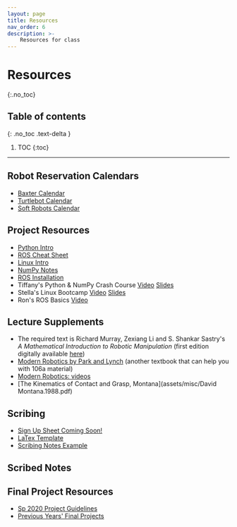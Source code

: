 ```yaml
---
layout: page
title: Resources
nav_order: 6
description: >-
    Resources for class
---
```


# Resources
{:.no_toc}

## Table of contents
{: .no_toc .text-delta }

1. TOC
{:toc}

---
## Robot Reservation Calendars

- [Baxter Calendar](https://calendar.google.com/calendar/selfsched?sstoken=UUpnbjNSMlRpaF9CfGRlZmF1bHR8NThhZTc5ZjAxOWQ2NDdiNTlkNzZjMDY4NDEwMGZhZjE)
- [Turtlebot Calendar](https://calendar.google.com/calendar/selfsched?sstoken=UUJjTTZwY0c2Z3pffGRlZmF1bHR8OGYyMzUwMTc5NzM2ZjJhNmM5OWFlMDIwOTU1ZDhjMTU)
- [Soft Robots Calendar](https://calendar.google.com/calendar/selfsched?sstoken=UUt4bk5QbEZWb05VfGRlZmF1bHR8MDZmYjk0MGY1NmNlYjk1ZGVhN2U1YjIxMTg0YzYwZGE)

## Project Resources

- [Python Intro](assets/labs/resources/python_intro.pdf)
- [ROS Cheat Sheet](assets/labs/resources/ROS_cheat_sheet.pdf)
- [Linux Intro](assets/labs/resources/linux_intro.pdf)
- [NumPy Notes](assets/labs/resources/numpy_notes.pdf)
- [ROS Installation](assets/labs/resources/ROS_installation.pdf)
- Tiffany's Python & NumPy Crash Course [Video](https://www.youtube.com/watch?v=VJqbBfldUA0) [Slides](https://docs.google.com/presentation/d/1eIrtNVbQjC0Q-ueunNR6APtRpLtZBzlFfeABmp63eNw/edit?usp=sharing)
- Stella's Linux Bootcamp [Video](https://www.youtube.com/watch?v=fpt1wutdu10) [Slides](https://docs.google.com/presentation/d/1Yip52Hs7v36rLFD6M4RlU22KnoVtl5WQV0TBaejjsr0/edit?usp=sharing)
- Ron's ROS Basics [Video](https://www.youtube.com/watch?v=qFVtJcGoJvw)

## Lecture Supplements 

- The required text is Richard Murray, Zexiang Li and S. Shankar Sastry's *A Mathematical Introduction to Robotic Manipulation* (first edition digitally available <a href="http://www.cds.caltech.edu/~murray/mlswiki/?title=First_edition">here</a>)
- [Modern Robotics by Park and Lynch](http://hades.mech.northwestern.edu/images/7/7f/MR.pdf) (another textbook that can help you with 106a material) 
- [Modern Robotics: videos](https://www.youtube.com/watch?v=jVu-Hijns70&list=PLggLP4f-rq02vX0OQQ5vrCxbJrzamYDfx)
- [The Kinematics of Contact and Grasp, Montana](assets/misc/David Montana.1988.pdf)

## Scribing
- [Sign Up Sheet Coming Soon!]()
- [LaTex Template](assets/template.tex)
- [Scribing Notes Example](assets/Linear_Systems___Professor_Ma.pdf)

## Scribed Notes


## Final Project Resources
- [Sp 2020 Project Guidelines](assets/proj/ProjectGuidelines.pdf)
- [Previous Years' Final Projects](assets/proj/prevProjects.zip)

